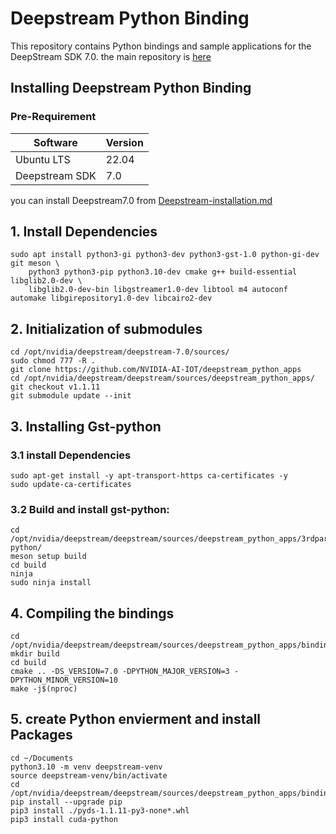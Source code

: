 # Deepstream Python Binding

This repository contains Python bindings and sample applications for the DeepStream SDK 7.0. 
the main repository is [here](https://github.com/NVIDIA-AI-IOT/deepstream_python_apps/tree/master/bindings)

## Installing Deepstream Python Binding
### Pre-Requirement
| Software                    | Version  |
|-----------------------------|----------------|
| Ubuntu LTS                   | 22.04   |
| Deepstream SDK                   | 7.0   |

you can install Deepstream7.0 from [Deepstream-installation.md](Deepstream-installation.md)
## 1. Install Dependencies  
```
sudo apt install python3-gi python3-dev python3-gst-1.0 python-gi-dev git meson \
    python3 python3-pip python3.10-dev cmake g++ build-essential libglib2.0-dev \
    libglib2.0-dev-bin libgstreamer1.0-dev libtool m4 autoconf automake libgirepository1.0-dev libcairo2-dev
```
## 2. Initialization of submodules
```
cd /opt/nvidia/deepstream/deepstream-7.0/sources/
sudo chmod 777 -R .
git clone https://github.com/NVIDIA-AI-IOT/deepstream_python_apps
cd /opt/nvidia/deepstream/deepstream/sources/deepstream_python_apps/
git checkout v1.1.11
git submodule update --init
```
## 3. Installing Gst-python
### 3.1 install Dependencies
```
sudo apt-get install -y apt-transport-https ca-certificates -y
sudo update-ca-certificates
```
### 3.2 Build and install gst-python:
```
cd /opt/nvidia/deepstream/deepstream/sources/deepstream_python_apps/3rdparty/gstreamer/subprojects/gst-python/
meson setup build
cd build
ninja
sudo ninja install
```
## 4. Compiling the bindings
```
cd /opt/nvidia/deepstream/deepstream/sources/deepstream_python_apps/bindings
mkdir build
cd build
cmake .. -DS_VERSION=7.0 -DPYTHON_MAJOR_VERSION=3 -DPYTHON_MINOR_VERSION=10 
make -j$(nproc)
```
## 5. create Python envierment and install Packages
```
cd ~/Documents
python3.10 -m venv deepstream-venv
source deepstream-venv/bin/activate
cd /opt/nvidia/deepstream/deepstream/sources/deepstream_python_apps/bindings/build
pip install --upgrade pip
pip3 install ./pyds-1.1.11-py3-none*.whl
pip3 install cuda-python
```

